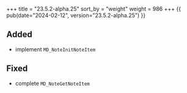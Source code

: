 +++
title = "23.5.2-alpha.25"
sort_by = "weight"
weight = 986
+++
{{ pub(date="2024-02-12", version="23.5.2-alpha.25") }}

## Added

- implement `MD_NoteInitNoteItem`

## Fixed

- complete `MD_NoteGetNoteItem`

